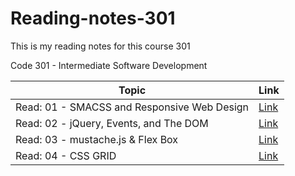 # Reading-notes-301
This is my reading notes for this course 301 

Code 301 - Intermediate Software Development


| Topic      | Link |
| ---------- | ----------- |
|   Read: 01 - SMACSS and Responsive Web Design|[Link](https://hamzaqahoush.github.io/Reading-notes-301/Read01)|
|   Read: 02 - jQuery, Events, and The DOM|[Link](https://hamzaqahoush.github.io/Reading-notes-301/Read%2002)|
|   Read: 03 - mustache.js & Flex Box|[Link](https://hamzaqahoush.github.io/Reading-notes-301/Read03)|
|   Read: 04 - CSS GRID|[Link](https://hamzaqahoush.github.io/Reading-notes-301/Read04)|




